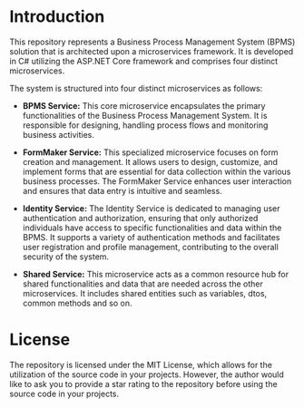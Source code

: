 # Introduction
This repository represents a Business Process Management System (BPMS) solution that is architected upon a microservices framework. It is developed in C# utilizing the ASP.NET Core framework and comprises four distinct microservices.

The system is structured into four distinct microservices as follows:

* **BPMS Service:** This core microservice encapsulates the primary functionalities of the Business Process Management System. It is responsible for designing, handling process flows and monitoring business activities.

* **FormMaker Service:** This specialized microservice focuses on form creation and management. It allows users to design, customize, and implement forms that are essential for data collection within the various business processes. The FormMaker Service enhances user interaction and ensures that data entry is intuitive and seamless.

* **Identity Service:** The Identity Service is dedicated to managing user authentication and authorization, ensuring that only authorized individuals have access to specific functionalities and data within the BPMS. It supports a variety of authentication methods and facilitates user registration and profile management, contributing to the overall security of the system.

* **Shared Service:** This microservice acts as a common resource hub for shared functionalities and data that are needed across the other microservices. It includes shared entities such as variables, dtos, common methods and so on.


# License
The repository is licensed under the MIT License, which allows for the utilization of the source code in your projects. However, the author would like to ask you to provide a star rating to the repository before using the source code in your projects.
